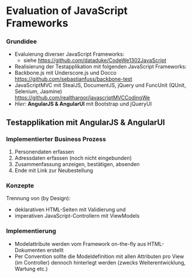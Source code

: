 # Evaluation of JavaScript Frameworks

### Grundidee

* Evaluierung diverser JavaScript Frameworks:
   * siehe https://github.com/dataduke/CodeWe1302JavaScript
* Realisierung der Testapplikation mit folgenden JavaScript Frameworks:
 * Backbone.js mit Underscore.js und Docco https://github.com/sebastianfuss/backbone-test
 * JavaScriptMVC mit StealJS, DocumentJS, jQuery und FuncUnit (QUnit, Selenium, Jasmine) https://github.com/realthargor/javascriptMVCCodingWe
 * _Hier:_ __AngularJS & AngularUI__ mit Bootstrap und jQueryUI

## Testapplikation mit AngularJS & AngularUI

### Implementierter Business Prozess

1. Personendaten erfassen
2. Adressdaten erfassen (noch nicht eingebunden)
3. Zusammenfassung anzeigen, bestätigen, absenden
4. Ende mit Link zur Neubestellung

### Konzepte

Trennung von (by Design):

* deklarativen HTML-Seiten mit Validierung und
* imperativen JavaScript-Controllern mit ViewModels

### Implementierung

* Modelattribute werden vom Framework on-the-fly aus HTML-Dokumenten erstellt
* Per Convention sollte die Modeldefinition mit allen Attributen pro View (im Controller) dennoch hinterlegt werden (zwecks Weiterentwicklung, Wartung etc.)
